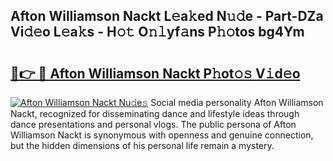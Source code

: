 ## Afton Williamson Nackt L𝚎a𝚔ed N𝚞𝚍e - Part-DZa Vi𝚍𝚎o L𝚎a𝚔s - H𝚘𝚝 O𝚗𝚕yf𝚊ns P𝚑𝚘tos bg4Ym

# <h2><a href="http://kf39s0.oniu.top/?m=Afton+Williamson+Nackt">🔗👉 🔴 Afton Williamson Nackt P𝚑ot𝚘𝚜 V𝚒d𝚎o</a></h2>

[![Afton Williamson Nackt Nu𝚍e𝚜](https://i.imgur.com/0qMVB7G.gif)](http://kf39s0.oniu.top/?m=Afton+Williamson+Nackt)
Social media personality Afton Williamson Nackt, recognized for disseminating dance and lifestyle ideas through dance presentations and personal vlogs. The public persona of Afton Williamson Nackt is synonymous with openness and genuine connection, but the hidden dimensions of his personal life remain a mystery.  
